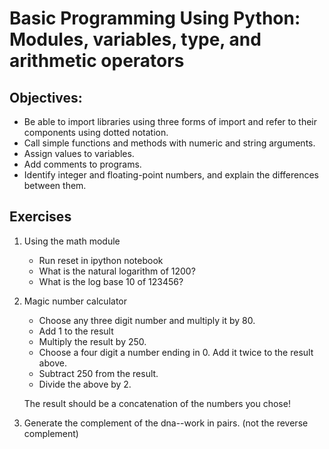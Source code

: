 # Basic Programming Using Python: Modules, variables, type, and arithmetic operators #

## Objectives: ##

- Be able to import libraries using three forms of import and refer to their components using dotted notation.
- Call simple functions and methods with numeric and string arguments.
- Assign values to variables.
- Add comments to programs.
- Identify integer and floating-point numbers, and explain the differences between them.

## Exercises ##

1. Using the math module


	- Run reset in ipython notebook
	- What is the natural logarithm of 1200? 
	- What is the log base 10 of 123456?


1. Magic number calculator
	- Choose any three digit number and multiply it by 80.
	- Add 1 to the result
	- Multiply the result by 250.
	- Choose a four digit a number ending in 0. Add it twice to the result above.
	- Subtract 250 from the result.
	- Divide the above by 2.

	The result should be a concatenation of the numbers you chose!

1.  Generate the complement of the dna--work in pairs. (not the reverse complement)


